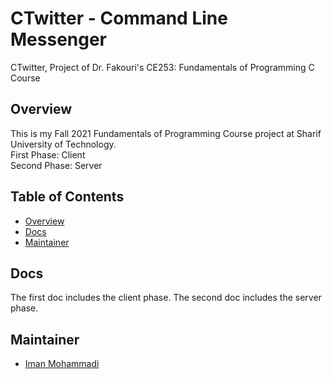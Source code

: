 # CTwitter - Command Line Messenger
CTwitter, Project of Dr. Fakouri's CE253: Fundamentals of Programming C Course

## Overview
This is my Fall 2021 Fundamentals of Programming Course project at Sharif University of Technology.
</br>
First Phase: Client
</br>
Second Phase: Server

## Table of Contents

- [Overview](#overview)
- [Docs](#docs)
- [Maintainer](#maintainer)

## Docs
The first doc includes the client phase.
The second doc includes the server phase.

## Maintainer

- [Iman Mohammadi](https://github.com/Imanm02)
